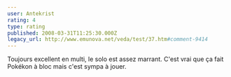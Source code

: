 ```yaml
---
user: Antekrist
rating: 4
type: rating
published: 2008-03-31T11:25:30.000Z
legacy_url: http://www.emunova.net/veda/test/37.htm#comment-9414
---
```

Toujours excellent en multi, le solo est assez marrant. C'est vrai que ça fait Pokékon à bloc mais c'est sympa à jouer.